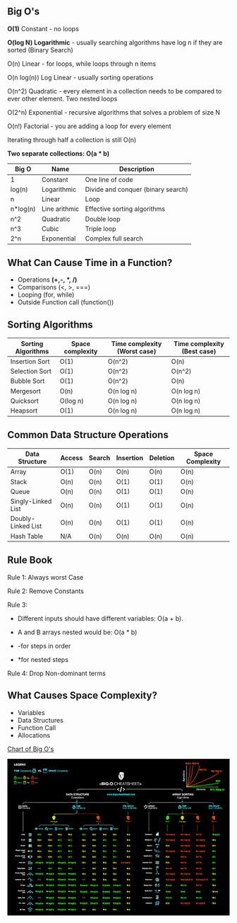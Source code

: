 ## Big O's

**O(1)** Constant - no loops

**O(log N) Logarithmic** - usually searching algorithms have log n if they are sorted (Binary Search)

O(n) Linear - for loops, while loops through n items

O(n log(n)) Log Linear - usually sorting operations

O(n^2) Quadratic - every element in a collection needs to be compared to ever other element. Two nested loops

O(2^n) Exponential - recursive algorithms that solves a problem of size N

O(n!) Factorial - you are adding a loop for every element

Iterating through half a collection is still O(n)

**Two separate collections: O(a \* b)**

| Big O     | Name          | Description                        |
| --------- | ------------- | ---------------------------------- |
| 1         | Constant      | One line of code                   |
| log(n)    | Logarithmic   | Divide and conquer (binary search) |
| n         | Linear        | Loop                               |
| n\*log(n) | Line arithmic | Effective sorting algorithms       |
| n^2       | Quadratic     | Double loop                        |
| n^3       | Cubic         | Triple loop                        |
| 2^n       | Exponential   | Complex full search                |

## What Can Cause Time in a Function?

- Operations **(+,-, \*, /)**
- Comparisons (<, >, ===)
- Looping (for, while)
- Outside Function call (function())

## Sorting Algorithms

| Sorting Algorithms | Space complexity | Time complexity (Worst case) | Time complexity (Best case) |
| ------------------ | ---------------- | ---------------------------- | --------------------------- |
| Insertion Sort     | O(1)             | O(n^2)                       | O(n)                        |
| Selection Sort     | O(1)             | O(n^2)                       | O(n^2)                      |
| Bubble Sort        | O(1)             | O(n^2)                       | O(n)                        |
| Mergesort          | O(n)             | O(n log n)                   | O(n log n)                  |
| Quicksort          | O(log n)         | O(n log n)                   | O(n log n)                  |
| Heapsort           | O(1)             | O(n log n)                   | O(n log n)                  |

## Common Data Structure Operations

| Data Structure     | Access | Search | Insertion | Deletion | Space Complexity |
| ------------------ | ------ | ------ | --------- | -------- | ---------------- |
| Array              | O(1)   | O(n)   | O(n)      | O(n)     | O(n)             |
| Stack              | O(n)   | O(n)   | O(1)      | O(1)     | O(n)             |
| Queue              | O(n)   | O(n)   | O(1)      | O(1)     | O(n)             |
| Singly-Linked List | O(n)   | O(n)   | O(1)      | O(1)     | O(n)             |
| Doubly-Linked List | O(n)   | O(n)   | O(1)      | O(1)     | O(n)             |
| Hash Table         | N/A    | O(n)   | O(n)      | O(n)     | O(n)             |

## Rule Book

Rule 1: Always worst Case

Rule 2: Remove Constants

Rule 3:

- Different inputs should have different variables: O(a + b).
- A and B arrays nested would be: O(a \* b)

- -for steps in order

- \*for nested steps

Rule 4: Drop Non-dominant terms

## What Causes Space Complexity?

- Variables
- Data Structures
- Function Call
- Allocations

[Chart of Big O's](https://www.bigocheatsheet.com/)

![Big O Chart](./big-o-cheat-sheet-poster.png)

